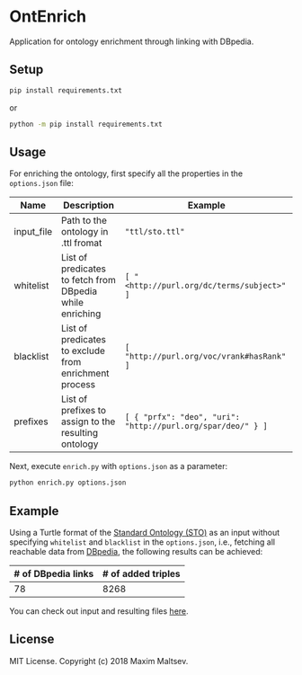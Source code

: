 # OntEnrich
Application for ontology enrichment through linking with DBpedia.

## Setup
```bash
pip install requirements.txt
```
or
```cmd
python -m pip install requirements.txt
```

## Usage
For enriching the ontology, first specify all the properties in the `options.json` file:

| Name | Description | Example |
| ---- | ----------- | ------- |
| input_file | Path to the ontology in .ttl fromat | `"ttl/sto.ttl"` |
| whitelist | List of predicates to fetch from DBpedia while enriching | `[ "<http://purl.org/dc/terms/subject>" ]` |
| blacklist | List of predicates to exclude from enrichment process | `[ "http://purl.org/voc/vrank#hasRank" ]` |
| prefixes | List of prefixes to assign to the resulting ontology | `[ { "prfx": "deo", "uri": "http://purl.org/spar/deo/" } ]` |

Next, execute `enrich.py` with `options.json` as a parameter:
```bash
python enrich.py options.json
```

## Example
Using a Turtle format of the [Standard Ontology (STO)](https://github.com/i40-Tools/StandardOntology) as an input without specifying `whitelist` and `blacklist` in the `options.json`, i.e., fetching all reachable data from [DBpedia](http://wiki.dbpedia.org/), the following results can be achieved:

| # of DBpedia links | # of added triples |
| ------------------ | ------------------ |
| 78 | 8268 |

You can check out input and resulting files [here](/examples).

## License
MIT License. Copyright (c) 2018 Maxim Maltsev.
